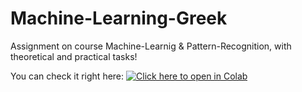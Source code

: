 # Machine-Learning-Greek
Assignment on course Machine-Learnig & Pattern-Recognition, with theoretical and practical tasks!

You can check it right here: [![Click here to open in Colab](https://colab.research.google.com/assets/colab-badge.svg)](https://colab.research.google.com/github/spympr/Machine-Learning/blob/main/ML.ipynb)
